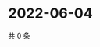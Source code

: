 # 2022-06-04

共 0 条

<!-- BEGIN WEIBO -->
<!-- 最后更新时间 Sat Jun 04 2022 15:00:48 GMT+0800 (China Standard Time) -->

<!-- END WEIBO -->
